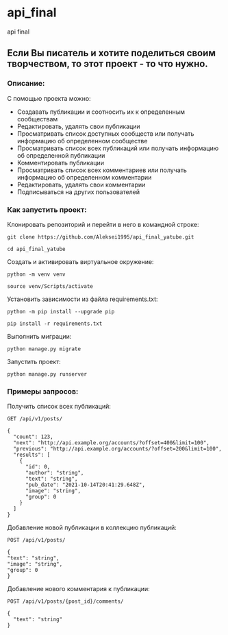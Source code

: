 # api_final
api final
## Если Вы писатель и хотите поделиться своим творчеством, то этот проект - то что нужно.

### Описание:
С помощью проекта можно:
  - Создавать публикации и соотносить их к определенным сообществам
  - Редактировать, удалять свои публикации
  - Просматривать список доступных сообществ или получать информацию об определенном сообществе
  - Просматривать список всех публикаций или получать информацию об определенной публикации
  - Комментировать публикации
  - Просматривать список всех комментариев или получать информацию об определенном комментарии
  - Редактировать, удалять свои комментарии
  - Подписываться на других пользователей

### Как запустить проект:

Клонировать репозиторий и перейти в него в командной строке:

```
git clone https://github.com/Aleksei1995/api_final_yatube.git
```

```
cd api_final_yatube
```

Cоздать и активировать виртуальное окружение:

```
python -m venv venv
```

```
source venv/Scripts/activate
```

Установить зависимости из файла requirements.txt:

```
python -m pip install --upgrade pip
```

```
pip install -r requirements.txt
```

Выполнить миграции:

```
python manage.py migrate
```

Запустить проект:

```
python manage.py runserver
```

### Примеры запросов:
Получить список всех публикаций:

```
GET /api/v1/posts/
```
```
{
  "count": 123,
  "next": "http://api.example.org/accounts/?offset=400&limit=100",
  "previous": "http://api.example.org/accounts/?offset=200&limit=100",
  "results": [
    {
      "id": 0,
      "author": "string",
      "text": "string",
      "pub_date": "2021-10-14T20:41:29.648Z",
      "image": "string",
      "group": 0
    }
  ]
}
```
Добавление новой публикации в коллекцию публикаций:

```
POST /api/v1/posts/
```
```
{
"text": "string",
"image": "string",
"group": 0
}
```

Добавление нового комментария к публикации:
```
POST /api/v1/posts/{post_id}/comments/
```
```
{
  "text": "string"
}
```
